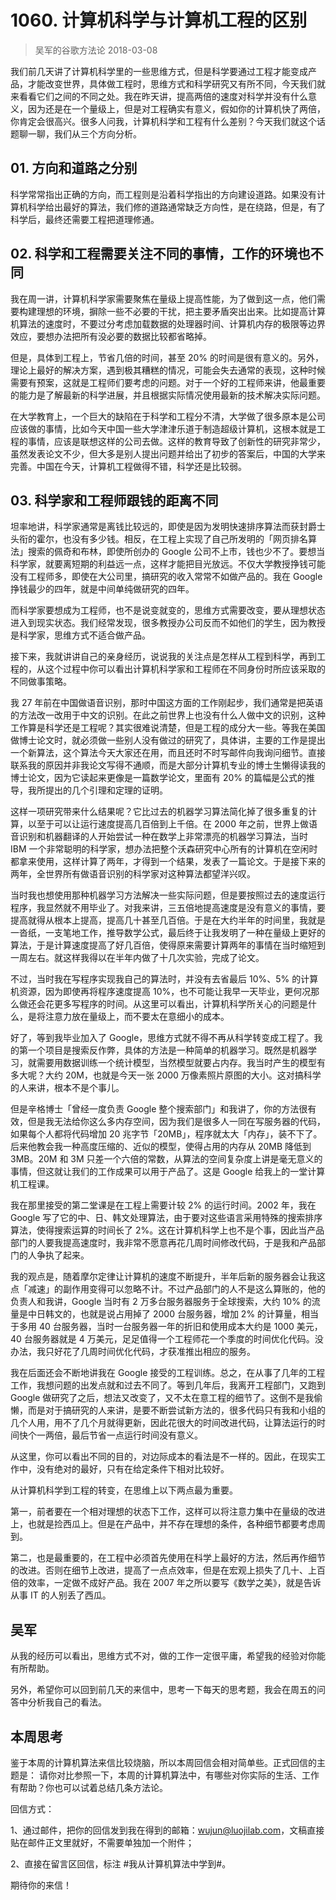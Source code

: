 # 1060. 计算机科学与计算机工程的区别
> 吴军的谷歌方法论
2018-03-08

我们前几天讲了计算机科学里的一些思维方式，但是科学要通过工程才能变成产品，才能改变世界，具体做工程时，思维方式和科学研究又有所不同，今天我们就来看看它们之间的不同之处。我在昨天讲，提高两倍的速度对科学并没有什么意义，因为还是在一个量级上，但是对工程确实有意义，假如你的计算机快了两倍，你肯定会很高兴。很多人问我，计算机科学和工程有什么差别？今天我们就这个话题聊一聊，我们从三个方向分析。

## 01. 方向和道路之分别

科学常常指出正确的方向，而工程则是沿着科学指出的方向建设道路。如果没有计算机科学给出最好的算法，我们修的道路通常缺乏方向性，是在绕路，但是，有了科学后，最终还需要工程把道理修通。

## 02. 科学和工程需要关注不同的事情，工作的环境也不同

我在周一讲，计算机科学家需要聚焦在量级上提高性能，为了做到这一点，他们需要构建理想的环境，摒除一些不必要的干扰，把主要矛盾突出出来。比如提高计算机算法的速度时，不要过分考虑加载数据的处理器时间、计算机内存的极限等边界效应，要想办法把所有没必要的数据比较都省略掉。

但是，具体到工程上，节省几倍的时间，甚至 20% 的时间是很有意义的。另外，理论上最好的解决方案，遇到极其糟糕的情况，可能会失去通常的表现，这种时候需要有预案，这就是工程师们要考虑的问题。对于一个好的工程师来讲，他最重要的能力是了解最新的科学进展，并且根据实际情况使用最新的技术解决实际问题。

在大学教育上，一个巨大的缺陷在于科学和工程分不清，大学做了很多原本是公司应该做的事情，比如今天中国一些大学津津乐道于制造超级计算机，这根本就是工程的事情，应该是联想这样的公司去做。这样的教育导致了创新性的研究非常少，虽然发表论文不少，但大多是别人提出问题并给出了初步的答案后，中国的大学来完善。中国在今天，计算机工程做得不错，科学还是比较弱。

## 03. 科学家和工程师跟钱的距离不同

坦率地讲，科学家通常是离钱比较远的，即使是因为发明快速排序算法而获封爵士头衔的霍尔，也没有多少钱。相反，在工程上实现了自己所发明的「网页排名算法」搜索的佩奇和布林，即使所创办的 Google 公司不上市，钱也少不了。要想当科学家，就要离短期的利益远一点，这样才能把目光放远。不仅大学教授挣钱可能没有工程师多，即使在大公司里，搞研究的收入常常不如做产品的。我在 Google 挣钱最少的四年，就是中间单纯做研究的四年。

而科学家要想成为工程师，也不是说变就变的，思维方式需要改变，要从理想状态进入到现实状态。我们经常发现，很多教授办公司反而不如他们的学生，因为教授是科学家，思维方式不适合做产品。

接下来，我就讲讲自己的亲身经历，说说我的关注点是怎样从工程到科学，再到工程的，从这个过程中你可以看出计算机科学家和工程师在不同身份时所应该采取的不同做事策略。

我 27 年前在中国做语音识别，那时中国这方面的工作刚起步，我们通常是把英语的方法改一改用于中文的识别。在此之前世界上也没有什么人做中文的识别，这种工作算是科学还是工程呢？其实很难说清楚，但是工程的成分大一些。等我在美国做博士论文时，就必须做一些别人没有做过的研究了，具体讲，主要的工作是提出一个新算法，这个算法今天大家还在用，而且还时不时写邮件向我询问细节。直接联系我的原因并非我论文写得不通顺，而是大部分计算机专业的博士生懒得读我的博士论文，因为它读起来更像是一篇数学论文，里面有 20% 的篇幅是公式的推导，我所提出的几个引理和定理的证明。

这样一项研究带来什么结果呢？它比过去的机器学习算法简化掉了很多重复的计算，以至于可以让运行速度提高几百倍到上千倍。在 2000 年之前，世界上做语音识别和机器翻译的人开始尝试一种在数学上非常漂亮的机器学习算法，当时 IBM 一个非常聪明的科学家，想办法把整个沃森研究中心所有的计算机在空闲时都拿来使用，这样计算了两年，才得到一个结果，发表了一篇论文。于是接下来的两年，全世界所有做语音识别的科学家对这种算法都望洋兴叹。

当时我也想使用那种机器学习方法解决一些实际问题，但是要按照过去的速度运行程序，我显然就不用毕业了。对我来讲，三五倍地提高速度是没有意义的事情，要提高就得从根本上提高，提高几十甚至几百倍。于是在大约半年的时间里，我就是一沓纸，一支笔地工作，推导数学公式，最后终于让我发明了一种在量级上更好的算法，于是计算速度提高了好几百倍，使得原来需要计算两年的事情在当时缩短到一周左右。就这样我得以在半年内做了十几次实验，完成了论文。

不过，当时我在写程序实现我自己的算法时，并没有去省最后 10%、5% 的计算机资源，因为即使再将程序速度提高 10%，也不可能让我早一天毕业，更何况那么做还会花更多写程序的时间。从这里可以看出，计算机科学所关心的问题是什么，是将注意力放在量级上，而不要太在意细小的成本。

好了，等到我毕业加入了 Google，思维方式就不得不再从科学转变成工程了。我的第一个项目是搜索反作弊，具体的方法是一种简单的机器学习。既然是机器学习，就需要用数据训练一个统计模型，当然模型就要占内存。我当时产生的模型有多大呢？大约 20M，也就是今天一张 2000 万像素照片原图的大小。这对搞科学的人来讲，根本不是个事儿。

但是辛格博士「曾经一度负责 Google 整个搜索部门」和我讲了，你的方法很有效，但是我无法给你这么多内存空间，因为我们是很多人一同在写服务器的代码，如果每个人都将代码增加 20 兆字节「20MB」，程序就太大「内存」，装不下了。后来他教会我一种高度压缩的、近似的模型，使得占用的内存从 20MB 降低到 3MB。20M 和 3M 只差一个六倍的常数，从算法的空间复杂度上讲是毫无意义的事情，但这就让我们的工作成果可以用于产品了。这是 Google 给我上的一堂计算机工程课。

我在那里接受的第二堂课是在工程上需要计较 2% 的运行时间。2002 年，我在 Google 写了它的中、日、韩文处理算法，由于要对这些语言采用特殊的搜索排序算法，使得搜索运算的时间长了 2%。这在计算机科学上也不是个事，因此当产品部门的人要我提高速度时，我非常不愿意再花几周时间修改代码，于是我和产品部门的人争执了起来。

我的观点是，随着摩尔定律让计算机的速度不断提升，半年后新的服务器会让我这点「减速」的副作用变得可以忽略不计。不过产品部门的人不是这么算账的，他的负责人和我讲，Google 当时有 2 万多台服务器服务于全球搜索，大约 10% 的流量是中日韩文的，也就是说占用掉了 2000 台服务器，增加 2% 的计算量，相当于多用 40 台服务器，当时一台服务器一年的折旧和使用成本大约是 1000 美元，40 台服务器就是 4 万美元，足足值得一个工程师花一个季度的时间优化代码。没办法，我只好花了几周时间优化代码，才获准推出相应的服务。

我在后面还会不断地讲我在 Google 接受的工程训练。总之，在从事了几年的工程工作，我想问题的出发点就和过去不同了。等到几年后，我离开工程部门，又跑到 Google 做研究了之后，想法又改变了，又不太在意工程的细节了。这倒不是我偷懒，而是对于搞研究的人来讲，是要不断尝试新方法的，很多代码只有我和小组的几个人用，用不了几个月就得更新，因此花很大的时间改进代码，让算法运行的时间快个一两倍，最后节省一点运行时间没有意义。

从这里，你可以看出不同的目的，对边际成本的看法是不一样的。因此，在现实工作中，没有绝对的最好，只有在给定条件下相对比较好。

从计算机科学到工程的转变，在思维上以下两点最为重要。

第一，前者要在一个相对理想的状态下工作，这样可以将注意力集中在量级的改进上，也就是捡西瓜上。但是在产品中，并不存在理想的条件，各种细节都要考虑周到。

第二，也是最重要的，在工程中必须首先使用在科学上最好的方法，然后再作细节的改进。否则在细节上改进，提高了一点点效率，但是在宏观上损失了几十、上百倍的效率，一定做不成好产品。我在 2007 年之所以要写《数学之美》，就是告诉从事 IT 的人别丢了西瓜。

## 吴军

从我的经历可以看出，思维方式不对，做的工作一定很平庸，希望我的经验对你能有所帮助。

另外，希望你可以回到前几天的来信中，思考一下每天的思考题，我会在周五的问答中分析我自己的看法。

## 本周思考

鉴于本周的计算机算法来信比较烧脑，所以本周回信会相对简单些。正式回信的主题是： 请你对比参照一下，本周的计算机算法中，有哪些对你实际的生活、工作有帮助？你也可以试着总结几条方法论。

回信方式：

1、通过邮件，把你的回信发到我在得到的邮箱：wujun@luojilab.com，文稿直接贴在邮件正文里就好，不需要单独加一个附件；

2、直接在留言区回信，标注 #我从计算机算法中学到#。

期待你的来信！